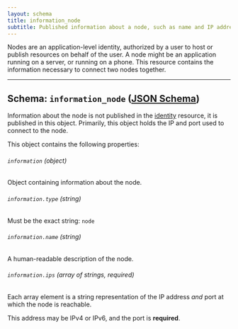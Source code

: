```yaml
---
layout: schema
title: information_node
subtitle: Published information about a node, such as name and IP address.
---
```



Nodes are an application-level identity, authorized by a user to host or
publish resources on behalf of the user. A node might be an application
running on a server, or running on a phone. This resource contains the
information necessary to connect two nodes together.

---

## Schema: `information_node` ([JSON Schema][schema])

Information about the node is not published in the [identity](/schema/identity)
resource, it is published in this object. Primarily, this object holds the
IP and port used to connect to the node.

This object contains the following properties:

###### `information` *(object)*

Object containing information about the node.

###### `information.type` *(string)*

Must be the exact string: `node`

###### `information.name` *(string)*

A human-readable description of the node.

###### `information.ips` *(array of strings, required)*

Each array element is a string representation of the IP address *and* port at which the
node is reachable.

This address may be IPv4 or IPv6, and the port is **required**.


[schema]: https://github.com/sdmp/sdmp-schema/blob/master/schemas/information_node.json
